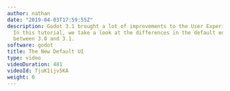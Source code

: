 ```yaml
---
author: nathan
date: "2019-04-03T17:59:55Z"
description: Godot 3.1 brought a lot of improvements to the User Experience and interface.
  In this tutorial, we take a look at the differences in the default editor layout
  between 3.0 and 3.1.
software: godot
title: The New Default UI
type: video
videoDuration: 481
videoId: TjuK1ijv5KA
weight: 0
---
```


